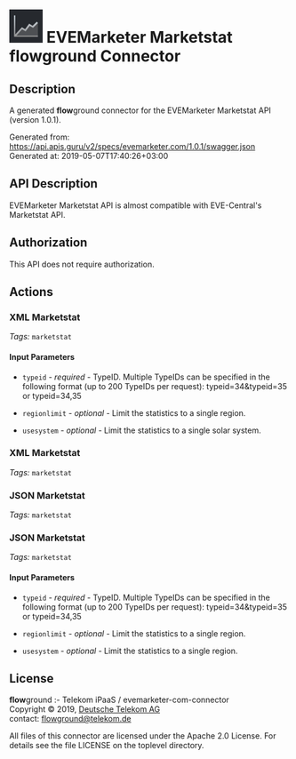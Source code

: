 # ![LOGO](logo.png) EVEMarketer Marketstat **flow**ground Connector

## Description

A generated **flow**ground connector for the EVEMarketer Marketstat API (version 1.0.1).

Generated from: https://api.apis.guru/v2/specs/evemarketer.com/1.0.1/swagger.json<br/>
Generated at: 2019-05-07T17:40:26+03:00

## API Description

EVEMarketer Marketstat API is almost compatible with EVE-Central's Marketstat API.

## Authorization

This API does not require authorization.

## Actions

### XML Marketstat

*Tags:* `marketstat`

#### Input Parameters
* `typeid` - _required_ - TypeID. Multiple TypeIDs can be specified in the following format (up to 200 TypeIDs per request):
typeid=34&typeid=35 or typeid=34,35

* `regionlimit` - _optional_ - Limit the statistics to a single region.
* `usesystem` - _optional_ - Limit the statistics to a single solar system.

### XML Marketstat

*Tags:* `marketstat`

### JSON Marketstat

*Tags:* `marketstat`

### JSON Marketstat

*Tags:* `marketstat`

#### Input Parameters
* `typeid` - _required_ - TypeID. Multiple TypeIDs can be specified in the following format (up to 200 TypeIDs per request):
typeid=34&typeid=35 or typeid=34,35

* `regionlimit` - _optional_ - Limit the statistics to a single region.
* `usesystem` - _optional_ - Limit the statistics to a single region.

## License

**flow**ground :- Telekom iPaaS / evemarketer-com-connector<br/>
Copyright © 2019, [Deutsche Telekom AG](https://www.telekom.de)<br/>
contact: flowground@telekom.de

All files of this connector are licensed under the Apache 2.0 License. For details
see the file LICENSE on the toplevel directory.
